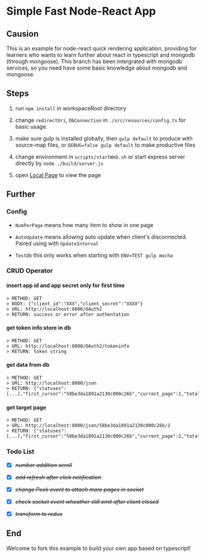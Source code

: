 # Simple Fast Node-React App

## Causion

This is an example for node-react quick rendering application, providing for learners who wants to learn further about react in typescript and mongodb (through mongoose). This branch has been intergrated with mongodb services, so you need have some basic knowledge about mongodb and mongoose.

## Steps

1. run ```npm install``` in workspaceRoot directory

1. change ```redirectUri```, ```DbConnection``` in ```./src/resources/config.ts``` for basic usage.

1. make sure gulp is installed globally, then ```gulp default``` to produce with source-map files, or ```DEBUG=false gulp default``` to make productive files

1. change environment in ```scripts/startWeb.sh``` or start express server directly by ```node ./build/server.js```

1. open [Local Page](http://localhost:8000) to view the page

## Further

### Config

* ```NumPerPage``` means how many item to show in one page

* ```AutoUpdate``` means allowing auto update when client's disconnected. Paired using with ```UpdateInterval```

* ```TestDb``` this only works when starting with ```ENV=TEST gulp mocha```

### CRUD Operator

#### insert app id and app secret only for first time

    > METHOD: GET
    > BODY: {"client_id":"XXX","client_secret":"XXXX"}
    > URL: http://localhost:8000/OAuth2
    > RETURN: success or error after authentation

#### get token info store in db

    > METHOD: GET
    > URL: http://localhost:8000/OAuth2/tokeninfo
    > RETURN: token string

#### get data from db

    > METHOD: GET
    > URL: http://localhost:8000/json
    > RETURN: {"statuses":[...],"first_cursor":"58be3da1891a2130c000c26b","current_page":1,"total_page":437}

#### get target page

    > METHOD: GET
    > URL: http://localhost:8000/json/58be3da1891a2130c000c26b/2
    > RETURN: {"statuses":[...],"first_cursor":"58be3da1891a2130c000c26b","current_page":2,"totala_page":439}

### Todo List

* [X] ~~*number addition scroll*~~
* [X] ~~*add refresh after click notification*~~
* [X] ~~*change Peek event to attach more pages in socket*~~
* [X] ~~*check socket event wheather still emit after client closed*~~
* [X] ~~*transform to redux*~~


## End

Welcome to fork this example to build your own app based on typescript!
